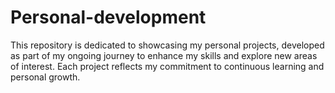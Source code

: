 # Personal-development
This repository is dedicated to showcasing my personal projects, developed as part of my ongoing journey to enhance my skills and explore new areas of interest. Each project reflects my commitment to continuous learning and personal growth.
